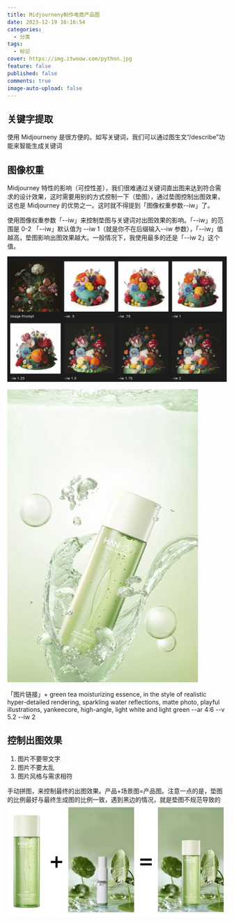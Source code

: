 ```yaml
---
title: Midjourneny制作电商产品图
date: 2023-12-19 16:16:54
categories:
  - 分类
tags:
  - 标记
cover: https://img.itwoow.com/python.jpg
feature: false
published: false
comments: true
image-auto-upload: false
---
```

## 关键字提取

使用 Midjourneny 是很方便的。如写关键词，我们可以通过图生文“/describe”功能来智能生成关键词

## **图像权重**

Midjourney 特性的影响（可控性差），我们很难通过关键词直出图来达到符合需求的设计效果，这时需要用别的方式控制一下（垫图），通过垫图控制出图效果，这也是 Midjourney 的优势之一。这时就不得提到「图像权重参数--iw」了。

使用图像权重参数「--iw」来控制垫图与关键词对出图效果的影响。「--iw」的范围是 0-2
「--iw」默认值为 --iw 1（就是你不在后缀输入--iw 参数），「--iw」值越高，垫图影响出图效果越大。一般情况下，我使用最多的还是「--iw 2」这个值。

![](../../Resource/Assets/Midjourneny制作电商产品图/image-20231219161705924.png)

![](../../Resource/Assets/Midjourneny制作电商产品图/image-20231219170340095.png)

「图片链接」+ green tea moisturizing essence, in the style of realistic hyper-detailed rendering, sparkling water reflections, matte photo, playful illustrations, yankeecore, high-angle, light white and light green --ar 4:6 --v 5.2 --iw 2
## **控制出图效果**
1. 图片不要带文字
2. 图片不要太乱
3. 图片风格与需求相符

手动拼图，来控制最终的出图效果。产品+场景图=产品图。注意一点的是，垫图的比例最好与最终生成图的比例一致，遇到黑边的情况，就是垫图不规范导致的
![](../../Resource/Assets/Midjourneny制作电商产品图/image-20231219170305744.png)

